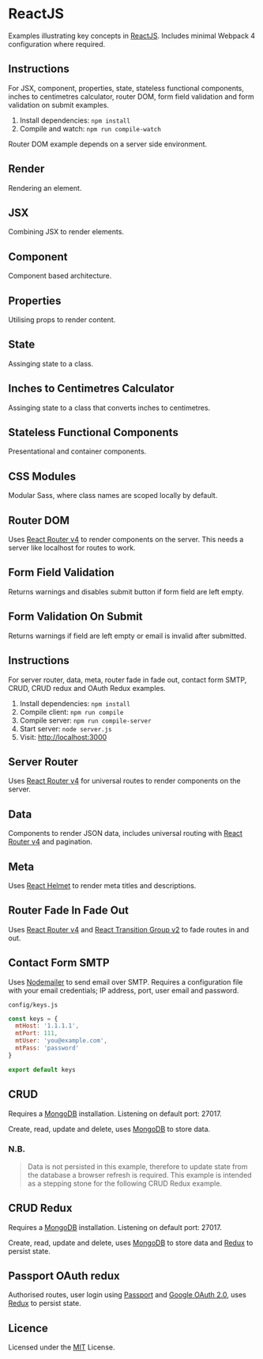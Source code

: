 # ReactJS

Examples illustrating key concepts in [ReactJS](https://facebook.github.io/react/). Includes minimal Webpack 4 configuration where required.

## Instructions

For JSX, component, properties, state, stateless functional components, inches to centimetres calculator, router DOM, form field validation and form validation on submit examples.

1. Install dependencies: `npm install`
2. Compile and watch: `npm run compile-watch`

Router DOM example depends on a server side environment.

## Render

Rendering an element.

## JSX

Combining JSX to render elements.

## Component

Component based architecture.

## Properties

Utilising props to render content.

## State

Assinging state to a class.

## Inches to Centimetres Calculator

Assinging state to a class that converts inches to centimetres.

## Stateless Functional Components

Presentational and container components.

## CSS Modules

Modular Sass, where class names are scoped locally by default.

## Router DOM

Uses [React Router v4](https://github.com/ReactTraining/react-router) to render components on the server. This needs a server like localhost for routes to work.

## Form Field Validation

Returns warnings and disables submit button if form field are left empty.

## Form Validation On Submit

Returns warnings if field are left empty or email is invalid after submitted.

## Instructions

For server router, data, meta, router fade in fade out, contact form SMTP, CRUD, CRUD redux and OAuth Redux examples.

1. Install dependencies: `npm install`
2. Compile client: `npm run compile`
3. Compile server: `npm run compile-server`
4. Start server: `node server.js`
5. Visit: [http://localhost:3000](http://localhost:3000)

## Server Router

Uses [React Router v4](https://github.com/ReactTraining/react-router) for universal routes to render components on the server.

## Data

Components to render JSON data, includes universal routing with [React Router v4](https://github.com/ReactTraining/react-router) and pagination.

## Meta

Uses [React Helmet](https://github.com/nfl/react-helmet) to render meta titles and descriptions.

## Router Fade In Fade Out

Uses [React Router v4](https://github.com/ReactTraining/react-router) and [React Transition Group v2](https://github.com/reactjs/react-transition-group) to fade routes in and out.

## Contact Form SMTP

Uses [Nodemailer](https://nodemailer.com/about/) to send email over SMTP. Requires a configuration file with your email credentials; IP address, port, user email and password.

`config/keys.js`

``` js
const keys = {
  mtHost: '1.1.1.1',
  mtPort: 111,
  mtUser: 'you@example.com',
  mtPass: 'password'
}

export default keys
```
## CRUD

Requires a [MongoDB](https://www.mongodb.com) installation. Listening on default port: 27017.

Create, read, update and delete, uses [MongoDB](https://www.mongodb.com) to store data.

### N.B.
> Data is not persisted in this example, therefore to update state from the database a browser refresh is required. This example is intended as a stepping stone for the following CRUD Redux example.

## CRUD Redux

Requires a [MongoDB](https://www.mongodb.com) installation. Listening on default port: 27017.

Create, read, update and delete, uses [MongoDB](https://www.mongodb.com) to store data and [Redux](https://redux.js.org/) to persist state.

## Passport OAuth redux

Authorised routes, user login using [Passport](http://www.passportjs.org/) and [Google OAuth 2.0](https://github.com/jaredhanson/passport-google-oauth2), uses [Redux](https://redux.js.org/) to persist state.

## Licence

Licensed under the [MIT](https://opensource.org/licenses/MIT) License.
